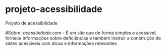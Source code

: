 # projeto-acessibilidade
Projeto de acessibilidade

#Sobre:
<i>acessibidade.com</i> - É um site que de forma simples e acessível, fornece informações sobre deficiências e também instruir a construção de sistes acessíveis com dicas e informações relevantes
